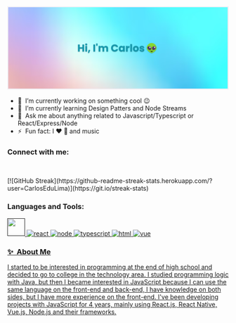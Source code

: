 [![MasterHead](https://github.com/CarlosEduLima/CarlosEduLima/blob/main/banner.png?raw=true)](https://github.com/CarlosEduLima)

- 🔭 &nbsp;I’m currently working on something cool :wink:
- 🌱 &nbsp;I’m currently learning Design Patters and Node Streams
- 💬 &nbsp;Ask me about anything related to Javascript/Typescript or React/Express/Node
- ⚡ &nbsp;Fun fact: I :heart: :bicyclist: and music

<h3 align="left">Connect with me:</h3>
<p align="left">
<a href="https://www.instagram.com/cadu_lima.exe/" target="blank"><img align="center" src="https://www.vectorlogo.zone/logos/instagram/instagram-icon.svg" alt=""  width="40" /></a>
<a href="https://www.linkedin.com/in/carlos-eduardo-2021/" target="blank"><img align="center" src="https://www.vectorlogo.zone/logos/linkedin/linkedin-icon.svg" alt=""  width="40" /></a>
</p>
[![GitHub Streak](https://github-readme-streak-stats.herokuapp.com/?user=CarlosEduLima)](https://git.io/streak-stats)

<h3 align="left">Languages and Tools:</h3>
<p align="left"> <a href="" target="_blank"> <img src="https://www.vectorlogo.zone/logos/javascript/javascript-icon.svg" alt="" width="40" height="40"/> </a> <a href="" target="_blank"> <img src="https://www.vectorlogo.zone/logos/reactjs/reactjs-icon.svg" alt="react" width="40" height="40"/> </a> <a href="https://www.figma.com/" target="_blank"> <img src="https://www.vectorlogo.zone/logos/nodejs/nodejs-horizontal.svg" alt="node" height="40"/> </a> <a href="https://flutter.dev" target="_blank"> <img src="https://www.vectorlogo.zone/logos/typescriptlang/typescriptlang-icon.svg" alt="typescript" width="40" height="40"/> </a> <a href="" target="_blank"> <img src="https://www.vectorlogo.zone/logos/w3_html5/w3_html5-icon.svg" alt="html" width="40" height="40"/> </a> <a href="" target="_blank"> <img src="https://www.vectorlogo.zone/logos/vuejs/vuejs-icon.svg" alt="vue" width="40" height="40"/> 

### ✨&nbsp; About Me

I started to be interested in programming at the end of high school and decided to go to college in the technology area. I studied programming logic with Java, but then I became interested in JavaScript because I can use the same language on the front-end and back-end, I have knowledge on both sides, but I have more experience on the front-end. I've been developing projects with JavaScript for 4 years, mainly using React.js, React Native, Vue.js, Node.js and their frameworks.

